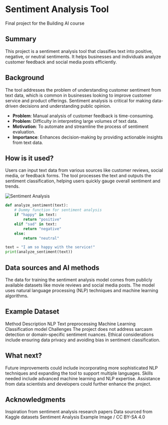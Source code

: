 # Sentiment Analysis Tool

Final project for the Building AI course

## Summary

This project is a sentiment analysis tool that classifies text into positive, negative, or neutral sentiments. It helps businesses and individuals analyze customer feedback and social media posts efficiently.

## Background

The tool addresses the problem of understanding customer sentiment from text data, which is common in businesses looking to improve customer service and product offerings. Sentiment analysis is critical for making data-driven decisions and understanding public opinion.

* **Problem**: Manual analysis of customer feedback is time-consuming.
* **Problem**: Difficulty in interpreting large volumes of text data.
* **Motivation**: To automate and streamline the process of sentiment evaluation.
* **Importance**: Enhances decision-making by providing actionable insights from text data.

## How is it used?

Users can input text data from various sources like customer reviews, social media, or feedback forms. The tool processes the text and outputs the sentiment classification, helping users quickly gauge overall sentiment and trends.

![Sentiment Analysis](https://upload.wikimedia.org/wikipedia/commons/thumb/1/1e/Example_image.png/500px-Example_image.png)

```python
def analyze_sentiment(text):
    # Dummy function for sentiment analysis
    if "happy" in text:
        return "positive"
    elif "sad" in text:
        return "negative"
    else:
        return "neutral"

text = "I am so happy with the service!"
print(analyze_sentiment(text))
```

## Data sources and AI methods
The data for training the sentiment analysis model comes from publicly available datasets like movie reviews and social media posts. The model uses natural language processing (NLP) techniques and machine learning algorithms.

## Example Dataset

Method	Description
NLP	Text preprocessing
Machine Learning	Classification model
Challenges
The project does not address sarcasm detection or domain-specific sentiment nuances. Ethical considerations include ensuring data privacy and avoiding bias in sentiment classification.

## What next?
Future improvements could include incorporating more sophisticated NLP techniques and expanding the tool to support multiple languages. Skills needed include advanced machine learning and NLP expertise. Assistance from data scientists and developers could further enhance the project.

## Acknowledgments
Inspiration from sentiment analysis research papers
Data sourced from Kaggle datasets
Sentiment Analysis Example Image / CC BY-SA 4.0
